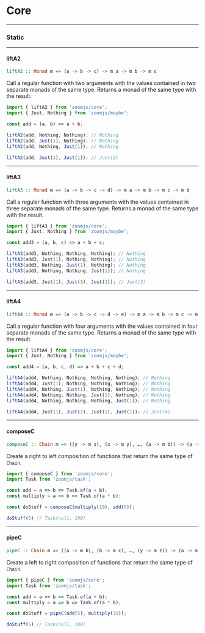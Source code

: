 # Core

---

### Static

---

#### liftA2
```hs
liftA2 :: Monad m => (a -> b -> c) -> m a -> m b -> m c
```

Call a regular function with two arguments with the values contained in two separate monads of the same type. Returns a monad of the same type with the result.

```JavaScript
import { liftA2 } from 'zoomjs/core';
import { Just, Nothing } from 'zoomjs/maybe';

const add = (a, b) => a + b;

liftA2(add, Nothing, Nothing); // Nothing
liftA2(add, Just(1), Nothing); // Nothing
liftA2(add, Nothing, Just(1)); // Nothing

liftA2(add, Just(1), Just(1)); // Just(2)
```

---

#### liftA3
```hs
liftA3 :: Monad m => (a -> b -> c -> d) -> m a -> m b -> m c -> m d
```

Call a regular function with three arguments with the values contained in three separate monads of the same type. Returns a monad of the same type with the result.

```JavaScript
import { liftA3 } from 'zoomjs/core';
import { Just, Nothing } from 'zoomjs/maybe';

const add3 = (a, b, c) => a + b + c;

liftA3(add3, Nothing, Nothing, Nothing); // Nothing
liftA3(add3, Just(1), Nothing, Nothing); // Nothing
liftA3(add3, Nothing, Just(1), Nothing); // Nothing
liftA3(add3, Nothing, Nothing, Just(1)); // Nothing

liftA3(add3, Just(1), Just(1), Just(1)); // Just(3)
```

---

#### liftA4
```hs
liftA4 :: Monad m => (a -> b -> c -> d -> e) -> m a -> m b -> m c -> m d -> m e
```

Call a regular function with four arguments with the values contained in four separate monads of the same type. Returns a monad of the same type with the result.

```JavaScript
import { liftA4 } from 'zoomjs/core';
import { Just, Nothing } from 'zoomjs/maybe';

const add4 = (a, b, c, d) => a + b + c + d;

liftA4(add4, Nothing, Nothing, Nothing, Nothing); // Nothing
liftA4(add4, Just(1), Nothing, Nothing, Nothing); // Nothing
liftA4(add4, Nothing, Just(1), Nothing, Nothing); // Nothing
liftA4(add4, Nothing, Nothing, Just(1), Nothing); // Nothing
liftA4(add4, Nothing, Nothing, Nothing, Just(1)); // Nothing

liftA4(add4, Just(1), Just(1), Just(1), Just(1)); // Just(4)
```

---

#### composeC
```hs
composeC :: Chain m => ((y -> m z), (x -> m y), …, (a -> m b)) -> (a -> m z)
```

Create a right to left composition of functions that return the same type of `Chain`.

```JavaScript
import { composeC } from 'zoomjs/core';
import Task from 'zoomjs/task';

const add = a => b => Task.of(a + b);
const multiply = a => b => Task.of(a * b);

const doStuff = composeC(multiply(10), add(5));

doStuff(5) // Task(null, 100)
```

---

#### pipeC
```hs
pipeC :: Chain m => ((a -> m b), (b -> m c), …, (y -> m z)) -> (a -> m z)
```

Create a left to right composition of functions that return the same type of `Chain`.

```JavaScript
import { pipeC } from 'zoomjs/core';
import Task from 'zoomjs/task';

const add = a => b => Task.of(a + b);
const multiply = a => b => Task.of(a * b);

const doStuff = pipeC(add(5), multiply(10));

doStuff(5) // Task(null, 100)
```
